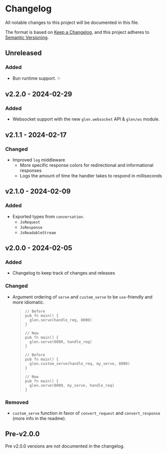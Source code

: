 # Changelog

All notable changes to this project will be documented in this file.

The format is based on [Keep a Changelog](https://keepachangelog.com/en/1.1.0/),
and this project adheres to [Semantic Versioning](https://semver.org/spec/v2.0.0.html).

## Unreleased

### Added

- Bun runtime support. ✨

## v2.2.0 - 2024-02-29

### Added

- Websocket support with the new `glen.websocket` API & `glen/ws` module.

## v2.1.1 - 2024-02-17

### Changed

- Improved `log` middleware
  - More specific response colors for redirectional and informational responses
  - Logs the amount of time the handler takes to respond in milliseconds

## v2.1.0 - 2024-02-09

### Added

- Exported types from `conversation`.
  - `JsRequest`
  - `JsResponse`
  - `JsReadableStream`

## v2.0.0 - 2024-02-05

### Added

- Changelog to keep track of changes and releases

### Changed

- Argument ordering of `serve` and `custom_serve` to be `use`-friendly and more idiomatic.
  > ```gleam
  > // Before
  > pub fn main() {
  >   glen.serve(handle_req, 8000)
  > }
  >
  > // Now
  > pub fn main() {
  >   glen.serve(8000, handle_req)
  > }
  > ```
  >
  > ```gleam
  > // Before
  > pub fn main() {
  >   glen.custom_serve(handle_req, my_serve, 8000)
  > }
  >
  > // Now
  > pub fn main() {
  >   glen.serve(8000, my_serve, handle_req)
  > }
  > ```

### Removed

- `custom_serve` function in favor of `convert_request` and `convert_response` (more info in the readme).

## Pre-v2.0.0

Pre v2.0.0 versions are not documented in the changelog.
